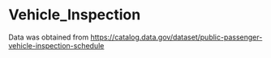 # Vehicle_Inspection

Data was obtained from https://catalog.data.gov/dataset/public-passenger-vehicle-inspection-schedule
